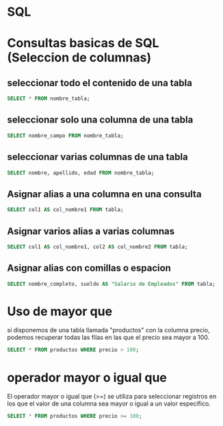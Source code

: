 # SQL

# Consultas basicas de SQL (Seleccion de columnas)

## seleccionar todo el contenido de una tabla

```SQL
SELECT * FROM nombre_tabla;
```

## seleccionar solo una columna de una tabla

```sql
SELECT nombre_campo FROM nombre_tabla;
```

## seleccionar varias columnas de una tabla

```sql
SELECT nombre, apellido, edad FROM nombre_tabla;
```


## Asignar alias a una columna en una consulta

```sql
SELECT col1 AS col_nombre1 FROM tabla;
```

## Asignar varios alias a varias columnas

```sql
SELECT col1 AS col_nombre1, col2 AS col_nombre2 FROM tabla;
```

## Asignar alias con comillas o espacion

```sql
SELECT nombre_completo, sueldo AS "Salario de Empleados" FROM tabla;
```

# Uso de mayor que
si disponemos de una tabla llamada "productos" con la columna precio, podemos recuperar todas las filas en las que el precio sea mayor a 100.
```sql
SELECT * FROM productos WHERE precio > 100;
```

# operador mayor o igual que

El operador mayor o igual que (>=) se utiliza para seleccionar registros en los que el valor de una columna sea mayor o igual a un valor específico.

```sql
SELECT * FROM productos WHERE precio >= 100;
```